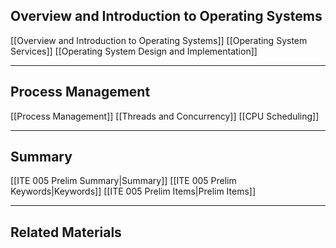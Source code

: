 ## Overview and Introduction to Operating Systems
[[Overview and Introduction to Operating Systems]]
[[Operating System Services]]
[[Operating System Design and Implementation]]
___
## Process Management
[[Process Management]]
[[Threads and Concurrency]]
[[CPU Scheduling]]
___
## Summary
[[ITE 005 Prelim Summary|Summary]]
[[ITE 005 Prelim Keywords|Keywords]]
[[ITE 005 Prelim Items|Prelim Items]]
___
## Related Materials